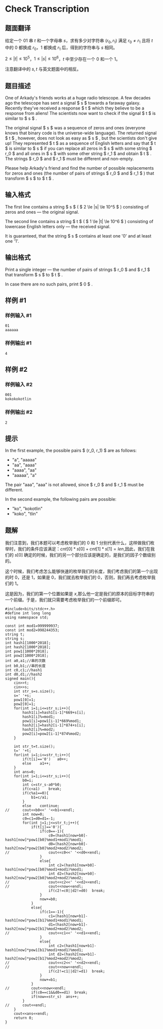# Check Transcription

## 题面翻译

给定一个 $01$ 串 $t$ 和一个字母串 $s$，求有多少对字符串 $(r_0, r_1)$ 满足 $r_0 \neq r_1$ 且将 $t$ 中的 $0$ 都换成 $r_0$，$1$ 都换成 $r_1$ 后，得到的字符串与 $s$ 相同。

$2 \leq |t| \leq 10^5$，$1 \leq |s| \leq 10^6$，$t$ 中至少存在一个 $0$ 和一个 $1$。

注意翻译中的 $s, t$ 与英文题面中的相反。

## 题目描述

One of Arkady's friends works at a huge radio telescope. A few decades ago the telescope has sent a signal $ s $ towards a faraway galaxy. Recently they've received a response $ t $ which they believe to be a response from aliens! The scientists now want to check if the signal $ t $ is similar to $ s $ .

The original signal $ s $ was a sequence of zeros and ones (everyone knows that binary code is the universe-wide language). The returned signal $ t $ , however, does not look as easy as $ s $ , but the scientists don't give up! They represented $ t $ as a sequence of English letters and say that $ t $ is similar to $ s $ if you can replace all zeros in $ s $ with some string $ r_0 $ and all ones in $ s $ with some other string $ r_1 $ and obtain $ t $ . The strings $ r_0 $ and $ r_1 $ must be different and non-empty.

Please help Arkady's friend and find the number of possible replacements for zeros and ones (the number of pairs of strings $ r_0 $ and $ r_1 $ ) that transform $ s $ to $ t $ .

## 输入格式

The first line contains a string $ s $ ( $ 2 \le |s| \le 10^5 $ ) consisting of zeros and ones — the original signal.

The second line contains a string $ t $ ( $ 1 \le |t| \le 10^6 $ ) consisting of lowercase English letters only — the received signal.

It is guaranteed, that the string $ s $ contains at least one '0' and at least one '1'.

## 输出格式

Print a single integer — the number of pairs of strings $ r_0 $ and $ r_1 $ that transform $ s $ to $ t $ .

In case there are no such pairs, print $ 0 $ .

## 样例 #1

### 样例输入 #1

```
01
aaaaaa
```

### 样例输出 #1

```
4
```

## 样例 #2

### 样例输入 #2

```
001
kokokokotlin
```

### 样例输出 #2

```
2
```

## 提示

In the first example, the possible pairs $ (r_0, r_1) $ are as follows:

- "a", "aaaaa"
- "aa", "aaaa"
- "aaaa", "aa"
- "aaaaa", "a"

The pair "aaa", "aaa" is not allowed, since $ r_0 $ and $ r_1 $ must be different.

In the second example, the following pairs are possible:

- "ko", "kokotlin"
- "koko", "tlin"

## 题解
我们注意到，我们本题可以考虑枚举我们的 $0$ 和 1 分别代表什么，这样做我们枚举时，我们的条件应该满足：$cnt[0]*s[0]+cnt[1]*s[1]=len$,因此，我们在我们的 $s[0]$ 确定的时候，我们的另一个部分应该是确定的，是我们的因子个数级别的。

这个时候，我们考虑怎么能够快速的枚举我们的长度，我们考虑我们的第一个出现的时 0，还是 1，如果是 0，我们就去枚举我们的 0，否则，我们再去考虑枚举我们的 1。

这是因为，我们的第一个位置如果是 $x$,那么他一定是我们的原本的目标字符串的一个前缀。于是，我们就只需要考虑枚举我们的一个前缀即可。

```
#include<bits/stdc++.h>
#define int long long
using namespace std;

const int mod1=999999937;
const int mod2=998244353;
string t;
string s;
int hash1[1000*2018];
int hash2[1000*2018];
int pow1[1000*2018];
int pow2[1000*2018];
int a0,a1;//串的次数 
int b0,b1;//串的长度 
int c0,c1;//hash1
int d0,d1;//hash2
signed main(){
	cin>>t;
	cin>>s;
	int str_s=s.size();
	s=' '+s;
	pow1[0]=1;
	pow2[0]=1;
	for(int i=1;i<=str_s;i++){
		hash1[i]=hash1[i-1]*669+s[i];
		hash1[i]%=mod1;
		pow1[i]=pow1[i-1]*669%mod1;
		hash2[i]=hash2[i-1]*874+s[i];
		hash2[i]%=mod2;
		pow2[i]=pow2[i-1]*874%mod2;
	}
	
	int str_t=t.size();
	t=' '+t;
	for(int i=1;i<=str_t;i++){
		if(t[i]=='0')	a0++;
		else	a1++;
	}
	int ans=0;
	for(int i=1;i<=str_s;i++){
		b0=i;
		int c=str_s-a0*b0;
		if(c<a1)	break;
		if(c%a1==0){
			b1=c/a1;
		}
		else	continue;
//		cout<<b0<<' '<<b1<<endl;
		int now=0;
		c0=c1=d0=d1=-1;
		for(int j=1;j<=str_t;j++){
			if(t[j]=='0'){
				if(c0==-1){
					c0=(hash1[now+b0]-hash1[now]*pow1[b0]%mod1+mod1)%mod1;
					d0=(hash2[now+b0]-hash2[now]*pow2[b0]%mod2+mod2)%mod2;
//					cout<<c0<<' '<<d0<<endl;
				}
				else{
					int c2=(hash1[now+b0]-hash1[now]*pow1[b0]%mod1+mod1)%mod1;
					int d2=(hash2[now+b0]-hash2[now]*pow2[b0]%mod2+mod2)%mod2;
//					cout<<c2<<' '<<d2<<endl;
//					cout<<now<<endl;
					if(c2!=c0||d2!=d0)	break;
				}
				now+=b0;
			}
			else{
				if(c1==-1){
					c1=(hash1[now+b1]-hash1[now]*pow1[b1]%mod1+mod1)%mod1;
					d1=(hash2[now+b1]-hash2[now]*pow2[b1]%mod2+mod2)%mod2;
//					cout<<c1<<' '<<d1<<endl;
				}
				else{
					int c2=(hash1[now+b1]-hash1[now]*pow1[b1]%mod1+mod1)%mod1;
					int d2=(hash2[now+b1]-hash2[now]*pow2[b1]%mod2+mod2)%mod2;
//					cout<<c2<<' '<<d2<<endl;
//					cout<<now<<endl;
					if(c2!=c1||d2!=d1)	break;
				}
				now+=b1;
			}
//			cout<<now<<endl;
			if(c0==c1&&d0==d1)	break;
			if(now==str_s)	ans++;
		}
//		cout<<endl;
	}
	cout<<ans<<endl;
	return 0;
} 

```
